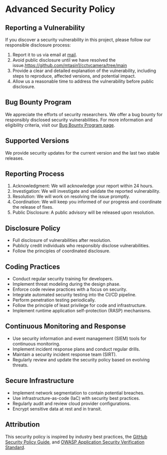 # Advanced Security Policy

## Reporting a Vulnerability

If you discover a security vulnerability in this project, please follow our responsible disclosure process:

1. Report it to us via email at [mail](mailto:cctvcamerabdctg@gmail.com).
2. Avoid public disclosure until we have resolved the issue.https://github.com/mtasin1/cctvcamera/tree/main
3. Provide a clear and detailed explanation of the vulnerability, including steps to reproduce, affected versions, and potential impact.
4. Allow us a reasonable time to address the vulnerability before public disclosure.

## Bug Bounty Program

We appreciate the efforts of security researchers. We offer a bug bounty for responsibly disclosed security vulnerabilities. For more information and eligibility criteria, visit our [Bug Bounty Program page](https://example.com/bug-bounty).

## Supported Versions

We provide security updates for the current version and the last two stable releases.

## Reporting Process

1. Acknowledgment: We will acknowledge your report within 24 hours.
2. Investigation: We will investigate and validate the reported vulnerability.
3. Resolution: We will work on resolving the issue promptly.
4. Coordination: We will keep you informed of our progress and coordinate the release of fixes.
5. Public Disclosure: A public advisory will be released upon resolution.

## Disclosure Policy

- Full disclosure of vulnerabilities after resolution.
- Publicly credit individuals who responsibly disclose vulnerabilities.
- Follow the principles of coordinated disclosure.

## Coding Practices

- Conduct regular security training for developers.
- Implement threat modeling during the design phase.
- Enforce code review practices with a focus on security.
- Integrate automated security testing into the CI/CD pipeline.
- Perform penetration testing periodically.
- Follow the principle of least privilege for code and infrastructure.
- Implement runtime application self-protection (RASP) mechanisms.

## Continuous Monitoring and Response

- Use security information and event management (SIEM) tools for continuous monitoring.
- Implement incident response plans and conduct regular drills.
- Maintain a security incident response team (SIRT).
- Regularly review and update the security policy based on evolving threats.

## Secure Infrastructure

- Implement network segmentation to contain potential breaches.
- Use infrastructure-as-code (IaC) with security best practices.
- Regularly audit and review cloud provider configurations.
- Encrypt sensitive data at rest and in transit.

## Attribution

This security policy is inspired by industry best practices, the [GitHub Security Policy Guide](https://docs.github.com/en/code-security/getting-started/adding-a-security-policy-to-your-repository), and [OWASP Application Security Verification Standard](https://owasp.org/www-project-application-security-verification-standard/).
